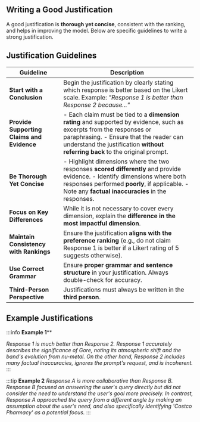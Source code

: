 ## Writing a Good Justification

A good justification is **thorough yet concise**, consistent with the ranking, and helps in improving the model. Below are specific guidelines to write a strong justification.

## Justification Guidelines

| **Guideline**                              | **Description**                                                                                                                                                                                                                                   |
| ------------------------------------------ | ------------------------------------------------------------------------------------------------------------------------------------------------------------------------------------------------------------------------------------------------- |
| **Start with a Conclusion**                | Begin the justification by clearly stating which response is better based on the Likert scale. Example: *"Response 1 is better than Response 2 because..."*                                                                                       |
| **Provide Supporting Claims and Evidence** | - Each claim must be tied to a **dimension rating** and supported by evidence, such as excerpts from the responses or paraphrasing.  - Ensure that the reader can understand the justification **without referring back** to the original prompt. |
| **Be Thorough Yet Concise**                | - Highlight dimensions where the two responses **scored differently** and provide evidence.  - Identify dimensions where both responses performed **poorly**, if applicable.  - Note any **factual inaccuracies** in the responses.               |
| **Focus on Key Differences**               | While it is not necessary to cover every dimension, explain the **difference in the most impactful dimension**.                                                                                                                                   |
| **Maintain Consistency with Rankings**     | Ensure the justification **aligns with the preference ranking** (e.g., do not claim Response 1 is better if a Likert rating of 5 suggests otherwise).                                                                                             |
| **Use Correct Grammar**                    | Ensure **proper grammar and sentence structure** in your justification. Always double-check for accuracy.                                                                                                                                         |
| **Third-Person Perspective**               | Justifications must always be written in the **third person**.                                                                                                                                                                                    |

## Example Justifications

:::info
**Example 1**\*\*&#x20;

*Response 1 is much better than Response 2. Response 1 accurately describes the significance of Gore, noting its atmospheric shift and the band's evolution from nu-metal. On the other hand, Response 2 includes many factual inaccuracies, ignores the prompt's request, and is incoherent.*
:::

:::tip
**Example 2**
*Response A is more collaborative than Response B. Response B focused on answering the user's query directly but did not consider the need to understand the user's goal more precisely. In contrast, Response A approached the query from a different angle by making an assumption about the user's need, and also specifically identifying 'Costco Pharmacy' as a potential focus.*
:::